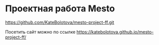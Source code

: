 # Проектная работа Mesto

https://github.com/KateBolotova/mesto-project-ff.git

Посетить сайт можно по ссылке https://katebolotova.github.io/mesto-project-ff/
